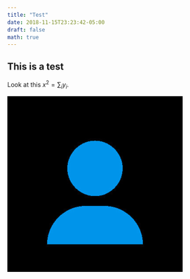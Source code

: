 ```yaml
---
title: "Test"
date: 2018-11-15T23:23:42-05:00
draft: false
math: true
---
```


## This is a test

Look at this $x^2 = \sum_i y_i$.

![Example image](/static/img/p.jpg)
